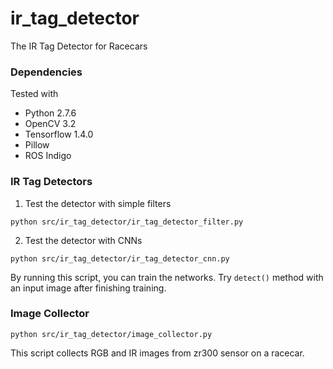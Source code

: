 # ir_tag_detector
The IR Tag Detector for Racecars


### Dependencies

Tested with
- Python 2.7.6
- OpenCV 3.2
- Tensorflow 1.4.0
- Pillow
- ROS Indigo


### IR Tag Detectors

1. Test the detector with simple filters
```
python src/ir_tag_detector/ir_tag_detector_filter.py
```

2. Test the detector with CNNs
```
python src/ir_tag_detector/ir_tag_detector_cnn.py
```
By running this script, you can train the networks. Try `detect()` method with an input image after finishing training.


### Image Collector
```
python src/ir_tag_detector/image_collector.py
```
This script collects RGB and IR images from zr300 sensor on a racecar.
